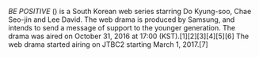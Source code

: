 _BE POSITIVE_ () is a South Korean web series starring Do Kyung-soo, Chae Seo-jin and Lee David. The web drama is produced by Samsung, and intends to send a message of support to the younger generation. The drama was aired on October 31, 2016 at 17:00 (KST).[1][2][3][4][5][6] The web drama started airing on JTBC2 starting March 1, 2017.[7]
